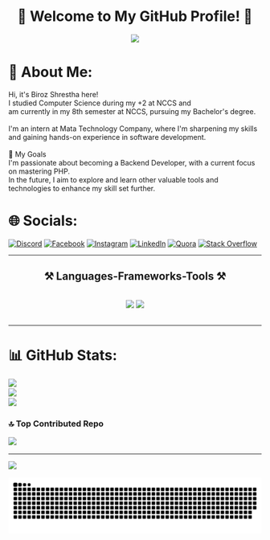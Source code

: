 <h1 align="center">
    🚀 Welcome to My GitHub Profile! 🚀
</h1>

<p align="center">
    <img src="https://readme-typing-svg.herokuapp.com/?font=Bebas+Neue&size=80&center=true&vCenter=true&width=1000&height=250&duration=4000&lines=Hello+and+Welcome!+👋;+I'M+BIROJ+LAL+SHRESTHA!;&color=00008B" />
</p>

# 💫 About Me:
Hi, it's Biroz Shrestha here!<br>I studied Computer Science during my +2 at NCCS and <br>am currently in my 8th semester at NCCS, pursuing my Bachelor's degree.<br><br>I'm an intern at Mata Technology Company, where I'm sharpening my skills and gaining hands-on experience in software development.<br><br>🌟 My Goals<br>I'm passionate about becoming a Backend Developer, with a current focus on mastering PHP. <br>In the future, I aim to explore and learn other valuable tools and technologies to enhance my skill set further.


# 🌐 Socials:
[![Discord](https://img.shields.io/badge/Discord-%237289DA.svg?logo=discord&logoColor=white)](https://discord.gg/https://discord.gg/4yEHQ3YT) [![Facebook](https://img.shields.io/badge/Facebook-%231877F2.svg?logo=Facebook&logoColor=white)](https://facebook.com/profile.php?id=100007474546197) [![Instagram](https://img.shields.io/badge/Instagram-%23E4405F.svg?logo=Instagram&logoColor=white)](https://instagram.com/birozshrestha/) [![LinkedIn](https://img.shields.io/badge/LinkedIn-%230077B5.svg?logo=linkedin&logoColor=white)](https://www.linkedin.com/in/biroj-lal-shrestha-a222a2343) [![Quora](https://img.shields.io/badge/Quora-%23B92B27.svg?logo=Quora&logoColor=white)](https://www.quora.com/profile/Biroj-Lal-Shrestha) [![Stack Overflow](https://img.shields.io/badge/-Stackoverflow-FE7A16?logo=stack-overflow&logoColor=white)](https://stackoverflow.com/users/29369236/biroj-lal-shrestha) 


 <hr>
<h2 align="center">⚒️ Languages-Frameworks-Tools ⚒️</h2>
<br/>
<div align="center">
    <img src="https://skillicons.dev/icons?i=php,bootstrap,html,css,vscode,github,figma,pr,ps,git" />
    <img src="https://skillicons.dev/icons?i=jquery,wordpress,javascript,typescript,c,cpp,java,mysql,nginx" /><br>
</div>

<br/>
<hr/>

# 📊 GitHub Stats:
![](https://github-readme-stats.vercel.app/api?username=BirozStha&theme=dark&hide_border=false&include_all_commits=false&count_private=false)<br/>
![](https://github-readme-streak-stats.herokuapp.com/?user=BirozStha&theme=dark&hide_border=false&hide_longest_streak=false)<br>
![](https://github-readme-stats.vercel.app/api/top-langs/?username=BirozStha&theme=dark&hide_border=false&include_all_commits=false&count_private=false&layout=compact)


### 🔝 Top Contributed Repo
![](https://github-contributor-stats.vercel.app/api?username=BirozStha&limit=5&theme=dark&combine_all_yearly_contributions=true)

<!-- ![GitHub Trophy](https://github-profile-trophy.vercel.app/?username=BirozStha&theme=onedark&no-frame=true) -->
---
[![](https://visitcount.itsvg.in/api?id=BirozStha&icon=0&color=0)](https://visitcount.itsvg.in)

<!-- Proudly created with GPRM ( https://gprm.itsvg.in ) -->
<picture>
  <source media="(prefers-color-scheme: dark)" srcset="https://raw.githubusercontent.com/BirozStha/BirozStha/output/github-snake-dark.svg" />
  <source media="(prefers-color-scheme: light)" srcset="https://raw.githubusercontent.com/BirozStha/BirozStha/output/github-snake.svg" />
  <img alt="github-snake" src="https://raw.githubusercontent.com/BirozStha/BirozStha/output/github-snake.svg" />
</picture>
